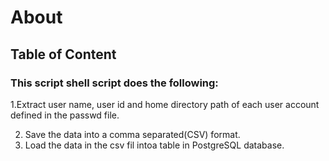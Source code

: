 # About

## Table of Content

### This script shell script does the following:

1.Extract user name, user id and home directory path of each user account  defined in the passwd file.

2. Save the data into a comma separated(CSV) format.
3. Load the data in the csv fil intoa table in PostgreSQL database.

